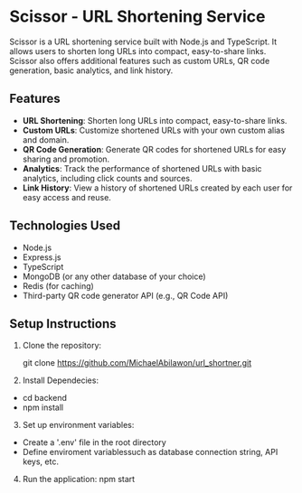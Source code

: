 # Scissor - URL Shortening Service

Scissor is a URL shortening service built with Node.js and TypeScript. It allows users to shorten long URLs into compact, easy-to-share links. Scissor also offers additional features such as custom URLs, QR code generation, basic analytics, and link history.

## Features

- **URL Shortening**: Shorten long URLs into compact, easy-to-share links.
- **Custom URLs**: Customize shortened URLs with your own custom alias and domain.
- **QR Code Generation**: Generate QR codes for shortened URLs for easy sharing and promotion.
- **Analytics**: Track the performance of shortened URLs with basic analytics, including click counts and sources.
- **Link History**: View a history of shortened URLs created by each user for easy access and reuse.

## Technologies Used

- Node.js
- Express.js
- TypeScript
- MongoDB (or any other database of your choice)
- Redis (for caching)
- Third-party QR code generator API (e.g., QR Code API)

## Setup Instructions

1. Clone the repository:

   git clone https://github.com/MichaelAbilawon/url_shortner.git

2. Install Dependecies:

- cd backend
- npm install

3. Set up environment variables:

- Create a '.env' file in the root directory
- Define enviroment variablessuch as database connection string, API keys, etc.

4. Run the application:
   npm start
